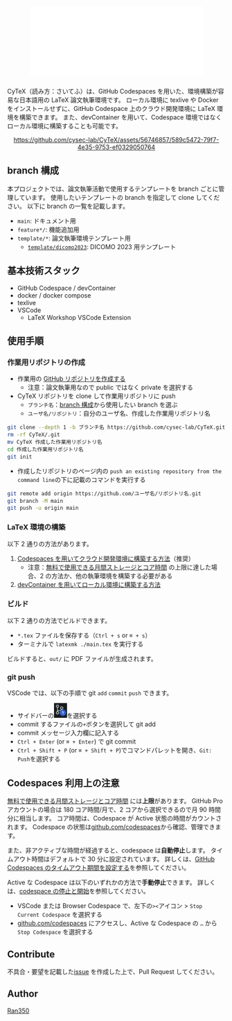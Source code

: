 <div align="center">

# ![CyTeX](image/CyTeX.svg)

</div>

CyTeX（読み方：さいてふ）は、GitHub Codespaces を用いた、環境構築が容易な日本語用の LaTeX 論文執筆環境です。
ローカル環境に texlive や Docker をインストールせずに、GitHub Codespace 上のクラウド開発環境に LaTeX 環境を構築できます。
また、devContainer を用いて、Codespace 環境ではなくローカル環境に構築することも可能です。

<div align="center">
  
https://github.com/cysec-lab/CyTeX/assets/56746857/589c5472-79f7-4e35-9753-ef0329050764

</div>

## branch 構成

本プロジェクトでは、論文執筆活動で使用するテンプレートを branch ごとに管理しています。
使用したいテンプレートの branch を指定して clone してください。
以下に branch の一覧を記載します。

- `main`: ドキュメント用
- `feature*/`: 機能追加用
- `template/*`: 論文執筆環境テンプレート用
  - [`template/dicomo2023`](https://github.com/cysec-lab/CyTeX/tree/template/dicomo2023): DICOMO 2023 用テンプレート

## 基本技術スタック

- GitHub Codespace / devContainer
- docker / docker compose
- texlive
- VSCode
  - LaTeX Workshop VSCode Extension

## 使用手順

### 作業用リポジトリの作成

- 作業用の [GitHub リポジトリを作成する](https://docs.github.com/ja/get-started/quickstart/create-a-repo)
  - 注意：論文執筆用なので public ではなく private を選択する
- CyTeX リポジトリを clone して作業用リポジトリに push
  - `ブランチ名`：[branch 構成](README.md#branch-構成)から使用したい branch を選ぶ
  - `ユーザ名/リポジトリ`：自分のユーザ名、作成した作業用リポジトリ名

```sh
git clone --depth 1 -b ブランチ名 https://github.com/cysec-lab/CyTeX.git
rm -rf CyTeX/.git
mv CyTeX 作成した作業用リポジトリ名
cd 作成した作業用リポジトリ名
git init
```

- 作成したリポジトリのページ内の `push an existing repository from the command line`の下に記載のコマンドを実行する

```sh
git remote add origin https://github.com/ユーザ名/リポジトリ名.git
git branch -M main
git push -u origin main
```

### LaTeX 環境の構築

以下 2 通りの方法があります。

1. [Codespaces を用いてクラウド開発環境に構築する方法](how_to_use_codespace.md)（推奨）
   - 注意：[無料で使用できる月間ストレージとコア時間](https://docs.github.com/ja/billing/managing-billing-for-github-codespaces/about-billing-for-github-codespaces#monthly-included-storage-and-core-hours-for-personal-accounts) の上限に達した場合、2 の方法か、他の執筆環境を構築する必要がある
2. [devContainer を用いてローカル環境に構築する方法](how_to_use_devContainer.md)

### ビルド

以下 2 通りの方法でビルドできます。

- `*.tex` ファイルを保存する（`Ctrl + s` or `⌘ + s`）
- ターミナルで `latexmk ./main.tex` を実行する

ビルドすると、`out/` に PDF ファイルが生成されます。

### git push

VSCode では、以下の手順で git `add` `commit` `push` できます。

- サイドバーの<img width="30px" src="image/vscode-git-icon.png"/>を選択する
- commit するファイルの`+`ボタンを選択して git add
- commit メッセージ入力欄に記入する
- `Ctrl + Enter` (or `⌘ + Enter`) で git commit
- `Ctrl + Shift + P` (or `⌘ + Shift + P`)でコマンドパレットを開き、`Git: Push`を選択する

## Codespaces 利用上の注意

[無料で使用できる月間ストレージとコア時間](https://docs.github.com/ja/billing/managing-billing-for-github-codespaces/about-billing-for-github-codespaces#monthly-included-storage-and-core-hours-for-personal-accounts) には**上限**があります。
GitHub Pro アカウントの場合は 180 コア時間/月で、2 コアから選択できるので月 90 時間分に相当します。
コア時間は、Codespace が Active 状態の時間がカウントされます。
Codespace の状態は[github.com/codespaces](https://github.com/codespaces)から確認、管理できます。

また、非アクティブな時間が経過すると、codespace は**自動停止**します。
タイムアウト時間はデフォルトで 30 分に設定されています。
詳しくは、[GitHub Codespaces のタイムアウト期間を設定する](https://docs.github.com/ja/codespaces/customizing-your-codespace/setting-your-timeout-period-for-github-codespaces?tool=webui)を参照してください。

Active な Codespace は以下のいずれかの方法で**手動停止**できます。
詳しくは、[codespace の停止と開始](https://docs.github.com/ja/codespaces/developing-in-codespaces/stopping-and-starting-a-codespace)を参照してください。

- VSCode または Browser Codespace で、左下の`><`アイコン > `Stop Current Codespace` を選択する
- [github.com/codespaces](https://github.com/codespaces) にアクセスし、Active な Codespace の `…` から `Stop Codespace` を選択する

## Contribute

不具合・要望を記載した[issue](https://github.com/cysec-lab/CyTeX/issues) を作成した上で、Pull Request してください。

## Author

[Ran350](https://github.com/Ran350/)
